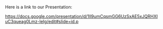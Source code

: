 Here is a link to our Presentation:

https://docs.google.com/presentation/d/1ll9umCqsmGG6UzSxAE5xJQRHXIuC3queag0Lmz-IeIg/edit#slide=id.p